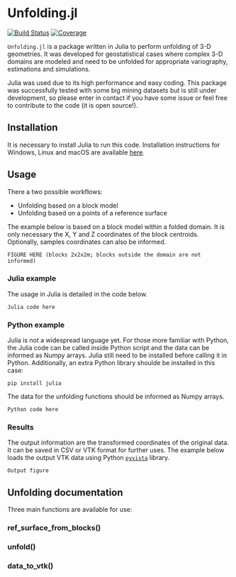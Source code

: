 # Unfolding.jl

[![Build Status](https://travis-ci.com/rmcaixeta/Unfolding.jl.svg?branch=master)](https://travis-ci.com/rmcaixeta/Unfolding.jl)
[![Coverage](https://codecov.io/gh/rmcaixeta/Unfolding.jl/branch/master/graph/badge.svg)](https://codecov.io/gh/rmcaixeta/Unfolding.jl)

`Unfolding.jl` is a package written in Julia to perform unfolding of 3-D geometries. It was developed for geostatistical cases where complex 3-D domains are modeled and need to be unfolded for appropriate variography, estimations and simulations.

Julia was used due to its high performance and easy coding. This package was successfully tested with some big mining datasets but is still under development, so please enter in contact if you have some issue or feel free to contribute to the code (it is open source!).

## Installation

It is necessary to install Julia to run this code. Installation instructions for Windows, Linux and macOS are available [here](https://julialang.org/downloads/platform/).

## Usage

There a two possible workflows:

* Unfolding based on a block model
* Unfolding based on a points of a reference surface

The example below is based on a block model within a folded domain. It is only necessary the X, Y and Z coordinates of the block centroids. Optionally, samples coordinates can also be informed.

`FIGURE HERE
(blocks 2x2x2m; blocks outside the domain are not informed)`

### Julia example

The usage in Julia is detailed in the code below.

`Julia code here`

### Python example

Julia is not a widespread language yet. For those more familiar with Python, the Julia code can be called inside Python script and the data can be informed as Numpy arrays. Julia still need to be installed before calling it in Python. Additionally, an extra Python library shoulde be installed in this case:

`pip install julia`

The data for the unfolding functions should be informed as Numpy arrays.

`Python code here`

### Results

The output information are the transformed coordinates of the original data. It can be saved in CSV or VTK format for further uses. The example below loads the output VTK data using Python [`pyvista`](https://www.pyvista.org/) library.

`Output figure`

## Unfolding documentation

Three main functions are available for use:

### ref_surface_from_blocks()
### unfold()
### data_to_vtk()
